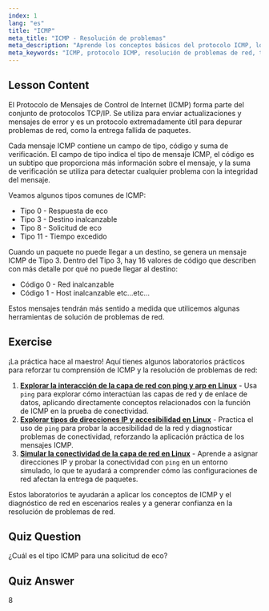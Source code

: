 ```yaml
---
index: 1
lang: "es"
title: "ICMP"
meta_title: "ICMP - Resolución de problemas"
meta_description: "Aprende los conceptos básicos del protocolo ICMP, los tipos de mensajes y los códigos para la resolución de problemas de red. Comprende cómo funciona ICMP para depurar problemas de red."
meta_keywords: "ICMP, protocolo ICMP, resolución de problemas de red, tipos de ICMP, redes Linux, principiante, tutorial, guía"
---
```


## Lesson Content

El Protocolo de Mensajes de Control de Internet (ICMP) forma parte del conjunto de protocolos TCP/IP. Se utiliza para enviar actualizaciones y mensajes de error y es un protocolo extremadamente útil para depurar problemas de red, como la entrega fallida de paquetes.

Cada mensaje ICMP contiene un campo de tipo, código y suma de verificación. El campo de tipo indica el tipo de mensaje ICMP, el código es un subtipo que proporciona más información sobre el mensaje, y la suma de verificación se utiliza para detectar cualquier problema con la integridad del mensaje.

Veamos algunos tipos comunes de ICMP:

- Tipo 0 - Respuesta de eco
- Tipo 3 - Destino inalcanzable
- Tipo 8 - Solicitud de eco
- Tipo 11 - Tiempo excedido

Cuando un paquete no puede llegar a un destino, se genera un mensaje ICMP de Tipo 3. Dentro del Tipo 3, hay 16 valores de código que describen con más detalle por qué no puede llegar al destino:

- Código 0 - Red inalcanzable
- Código 1 - Host inalcanzable
  etc...etc...

Estos mensajes tendrán más sentido a medida que utilicemos algunas herramientas de solución de problemas de red.

## Exercise

¡La práctica hace al maestro! Aquí tienes algunos laboratorios prácticos para reforzar tu comprensión de ICMP y la resolución de problemas de red:

1. **[Explorar la interacción de la capa de red con ping y arp en Linux](https://labex.io/es/labs/comptia-explore-network-layer-interaction-with-ping-and-arp-in-linux-592746)** - Usa `ping` para explorar cómo interactúan las capas de red y de enlace de datos, aplicando directamente conceptos relacionados con la función de ICMP en la prueba de conectividad.
2. **[Explorar tipos de direcciones IP y accesibilidad en Linux](https://labex.io/es/labs/comptia-explore-ip-address-types-and-reachability-in-linux-592780)** - Practica el uso de `ping` para probar la accesibilidad de la red y diagnosticar problemas de conectividad, reforzando la aplicación práctica de los mensajes ICMP.
3. **[Simular la conectividad de la capa de red en Linux](https://labex.io/es/labs/comptia-simulate-network-layer-connectivity-in-linux-592752)** - Aprende a asignar direcciones IP y probar la conectividad con `ping` en un entorno simulado, lo que te ayudará a comprender cómo las configuraciones de red afectan la entrega de paquetes.

Estos laboratorios te ayudarán a aplicar los conceptos de ICMP y el diagnóstico de red en escenarios reales y a generar confianza en la resolución de problemas de red.

## Quiz Question

¿Cuál es el tipo ICMP para una solicitud de eco?

## Quiz Answer

8

